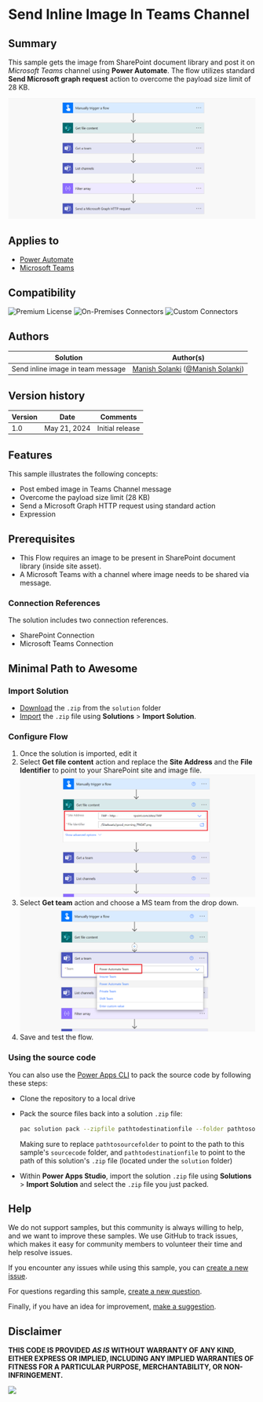 # Send Inline Image In Teams Channel

## Summary

This sample gets the image from SharePoint document library and post it on *Microsoft Teams* channel using **Power Automate**. The flow utilizes standard **Send Microsoft graph request** action to overcome the payload size limit of 28 KB.

![Flow overview](/samples/Send-Inline-Image-In-Teams-Channel/assets/flow-overview.png "Flow overview")


## Applies to

* [Power Automate](https://docs.microsoft.com/power-automate/)
* [Microsoft Teams](https://learn.microsoft.com/en-us/microsoftteams/)

## Compatibility

![Premium License](https://img.shields.io/badge/Premium%20License-Not%20Required-green.svg "Premium license not required")
![On-Premises Connectors](https://img.shields.io/badge/On--Premises%20Connectors-No-green.svg "Does not use on-premise connectors")
![Custom Connectors](https://img.shields.io/badge/Custom%20Connectors-Not%20Required-green.svg "Does not use custom connectors")


## Authors

Solution|Author(s)
--------|---------
Send inline image in team message | [Manish Solanki](https://github.com/Solanki-Manish) ([@Manish Solanki](https://www.linkedin.com/in/manish-solanki-1058b7a))


## Version history

Version|Date|Comments
-------|----|--------
1.0|May 21, 2024|Initial release


## Features

This sample illustrates the following concepts:

* Post embed image in Teams Channel message
* Overcome the payload size limit (28 KB)
* Send a Microsoft Graph HTTP request using standard action 
* Expression


## Prerequisites

* This Flow requires an image to be present in SharePoint document library (inside site asset).
* A Microsoft Teams with a channel where image needs to be shared via message.

### Connection References
The solution includes two connection references.
* SharePoint Connection
* Microsoft Teams Connection

## Minimal Path to Awesome

### Import Solution

* [Download](./solution/power-platform-blog-update.zip) the `.zip` from the `solution` folder
* [Import](https://learn.microsoft.com/en-us/power-apps/maker/data-platform/import-update-export-solutions) the `.zip` file using **Solutions** > **Import Solution**.

### Configure Flow

1. Once the solution is imported, edit it
1. Select **Get file content** action and replace the **Site Address** and the **File Identifier** to point to your SharePoint site and image file.
   ![Configure Get file content action](./assets/config1.png)
1. Select **Get team** action and choose a MS team from the drop down.
   ![Configure Get team action](./assets/config2.png)
1. Save and test the flow.

### Using the source code

You can also use the [Power Apps CLI](https://docs.microsoft.com/powerapps/developer/data-platform/powerapps-cli) to pack the source code by following these steps:

* Clone the repository to a local drive
* Pack the source files back into a solution `.zip` file:

  ```bash
  pac solution pack --zipfile pathtodestinationfile --folder pathtosourcefolder --processCanvasApps
  ```

  Making sure to replace `pathtosourcefolder` to point to the path to this sample's `sourcecode` folder, and `pathtodestinationfile` to point to the path of this solution's `.zip` file (located under the `solution` folder)
* Within **Power Apps Studio**, import the solution `.zip` file using **Solutions** > **Import Solution** and select the `.zip` file you just packed.

## Help

We do not support samples, but this community is always willing to help, and we want to improve these samples. We use GitHub to track issues, which makes it easy for  community members to volunteer their time and help resolve issues.

If you encounter any issues while using this sample, you can [create a new issue](https://github.com/pnp/powerapps-samples/issues/new?assignees=&labels=Needs%3A+Triage+%3Amag%3A%2Ctype%3Abug-suspected&template=bug-report.yml&sample=Send-Inline-Image-In-Teams-Channel&authors=@Solanki-Manish&title=Send-Inline-Image-In-Teams-Channel).

For questions regarding this sample, [create a new question](https://github.com/pnp/powerapps-samples/issues/new?assignees=&labels=Needs%3A+Triage+%3Amag%3A%2Ctype%3Abug-suspected&template=question.yml&sample=Send-Inline-Image-In-Teams-Channel&authors=@Solanki-Manish&title=Send-Inline-Image-In-Teams-Channel).

Finally, if you have an idea for improvement, [make a suggestion](https://github.com/pnp/powerapps-samples/issues/new?assignees=&labels=Needs%3A+Triage+%3Amag%3A%2Ctype%3Abug-suspected&template=suggestion.yml&sample=Send-Inline-Image-In-Teams-Channel&authors=@Solanki-Manish&title=Send-Inline-Image-In-Teams-Channel).

## Disclaimer

**THIS CODE IS PROVIDED *AS IS* WITHOUT WARRANTY OF ANY KIND, EITHER EXPRESS OR IMPLIED, INCLUDING ANY IMPLIED WARRANTIES OF FITNESS FOR A PARTICULAR PURPOSE, MERCHANTABILITY, OR NON-INFRINGEMENT.**

<img src="https://m365-visitor-stats.azurewebsites.net/powerplatform-samples/samples/Send-Inline-Image-In-Teams-Channel" aria-hidden="true" />